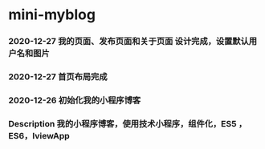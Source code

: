 # mini-myblog

### 2020-12-27 我的页面、发布页面和关于页面 设计完成，设置默认用户名和图片

### 2020-12-27 首页布局完成

### 2020-12-26 初始化我的小程序博客

### Description 我的小程序博客，使用技术小程序，组件化，ES5 ，ES6，IviewApp
